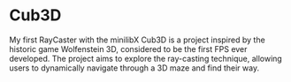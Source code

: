 # Cub3D
My first RayCaster with the minilibX
Cub3D is a project inspired by the historic game Wolfenstein 3D, considered to be the first FPS ever developed.
The project aims to explore the ray-casting technique, allowing users to dynamically navigate through a 3D maze and find their way.
